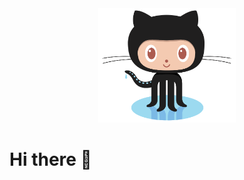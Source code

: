 <div align="center">
<img src="./github.png" width="220"/>
</div>
<h1> Hi there 👋 </h1>

<!--
**here-is-written-a-serious-username/here-is-written-a-serious-username** is a ✨ _special_ ✨ repository because its `README.md` (this file) appears on your GitHub profile.

Here are some ideas to get you started:

- 🔭 I’m currently working on ...
- 🌱 I’m currently learning ...
- 👯 I’m looking to collaborate on ...
- 🤔 I’m looking for help with ...
- 💬 Ask me about ...
- 📫 How to reach me: ...
- 😄 Pronouns: ...
- ⚡ Fun fact: ...
-->
